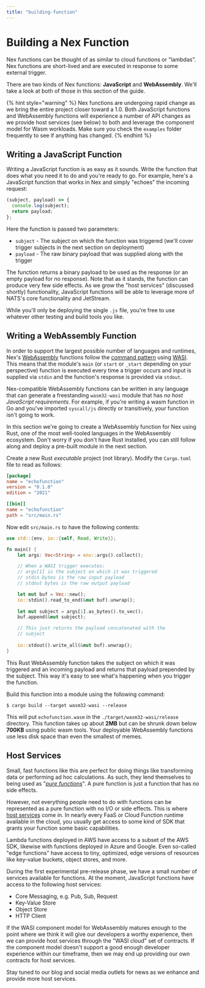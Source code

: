 ```yaml
---
title: "building-function"
---
```

# Building a Nex Function
Nex functions can be thought of as similar to cloud functions or "lambdas". Nex functions are short-lived and are executed in response to some external trigger. 

There are two kinds of Nex functions: **JavaScript** and **WebAssembly**. We'll take a look at both of those in this section of the guide.

{% hint style="warning" %}
Nex functions are undergoing rapid change as we bring the entire project closer toward a 1.0. Both JavaScript functions and WebAssembly functions will experience a number of API changes as we provide host services (see below) to both and leverage the component model for Wasm workloads. Make sure you check the `examples` folder frequently to see if anything has changed.
{% endhint %}

## Writing a JavaScript Function
Writing a JavaScript function is as easy as it sounds. Write the function that does what you need it to do and you're ready to go. For example, here's a JavaScript function that works in Nex and simply "echoes" the incoming request:

```javascript
(subject, payload) => {
  console.log(subject);
  return payload;
};
```

Here the function is passed two parameters:

* `subject` - The subject on which the function was triggered (we'll cover trigger subjects in the next section on deployment)
* `payload` - The raw binary payload that was supplied along with the trigger

The function returns a binary payload to be used as the response (or an empty payload for no response). Note that as it stands, the function can produce very few side effects. As we grow the "host services" (discussed shortly) functionality, JavaScript functions will be able to leverage more of NATS's core functionality and JetStream.

While you'll only be deploying the single `.js` file, you're free to use whatever other testing and build tools you like.
 
## Writing a WebAssembly Function
In order to support the largest possible number of languages and runtimes, Nex's [WebAssembly](https://webassembly.org/) functions follow the [command pattern](https://wasmcloud.com/blog/webassembly-patterns-command-reactor-library#the-command-pattern) using [WASI](https://wasi.dev/). This means that the module's `main` (or `start` or `_start` depending on your perspective) function is executed every time a trigger occurs and input is supplied via `stdin` and the function's response is provided via `stdout`.

Nex-compatible WebAssembly functions can be written in any language that can generate a freestanding `wasm32-wasi` module that has _no host JavaScript requirements_. For example, if you're writing a wasm function in Go and you've imported `syscall/js` directly or transitively, your function isn't going to work.

In this section we're going to create a WebAssembly function for Nex using Rust, one of the most well-tooled languages in the WebAssembly ecosystem. Don't worry if you don't have Rust installed, you can still follow along and deploy a pre-built module in the next section.

Create a new Rust _executable_ project (not library). Modify the `Cargo.toml` file to read as follows:

```toml
[package]
name = "echofunction"
version = "0.1.0"
edition = "2021"

[[bin]]
name = "echofunction"
path = "src/main.rs"
```

Now edit `src/main.rs` to have the following contents:

```rust
use std::{env, io::{self, Read, Write}};

fn main() {
    let args: Vec<String> = env::args().collect();

    // When a WASI trigger executes:
    // argv[1] is the subject on which it was triggered
    // stdin bytes is the raw input payload
    // stdout bytes is the raw output payload

    let mut buf = Vec::new();
    io::stdin().read_to_end(&mut buf).unwrap();
    
    let mut subject = args[1].as_bytes().to_vec();
    buf.append(&mut subject);

    // This just returns the payload concatenated with the
    // subject
    
    io::stdout().write_all(&mut buf).unwrap();
}
```

This Rust WebAssembly function takes the subject on which it was triggered and an incoming payload and returns that payload prepended by the subject. This way it's easy to see what's happening when you trigger the function.

Build this function into a module using the following command:

```
$ cargo build --target wasm32-wasi --release
```

This will put `echofunction.wasm` in the `./target/wasm32-wasi/release` directory. This function takes up about **2MB** but can be shrunk down below **700KB** using public wasm tools. Your deployable WebAssembly functions use less disk space than even the smallest of memes.

## Host Services
Small, fast functions like this are perfect for doing things like transforming data or performing ad hoc calculations. As such, they lend themselves to being used as "_[pure functions](https://en.wikipedia.org/wiki/Pure_function)_". A pure function is just a function that has no side effects.

However, not everything people need to do with functions can be represented as a pure function with no I/O or side effects. This is where [host services](../host_services/) come in. In nearly every FaaS or Cloud Function runtime available in the cloud, you usually get access to some kind of SDK that grants your function some basic capabilities.

Lambda functions deployed in AWS have access to a subset of the AWS SDK, likewise with functions deployed in Azure and Google. Even so-called "edge functions" have access to tiny, optimized, edge versions of resources like key-value buckets, object stores, and more.

During the first experimental pre-release phase, we have a small number of services available for functions. At the moment, JavaScript functions have access to the following host services:

* Core Messaging, e.g. Pub, Sub, Request
* Key-Value Store
* Object Store
* HTTP Client

If the WASI component model for WebAssembly matures enough to the point where we think it will give our developers a worthy experience, then we can provide host services through the "WASI cloud" set of contracts. If the component model doesn't support a good enough developer experience within our timeframe, then we may end up providing our own contracts for host services. 

Stay tuned to our blog and social media outlets for news as we enhance and provide more host services.